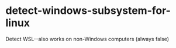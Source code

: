 # detect-windows-subsystem-for-linux
Detect WSL--also works on non-Windows computers (always false)
